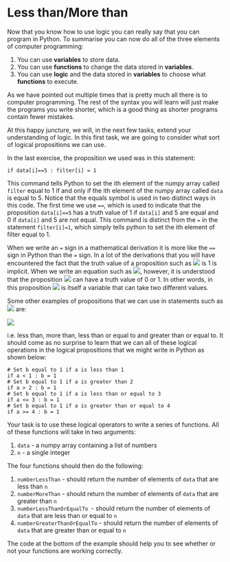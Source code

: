 # Less than/More than

Now that you know how to use logic you can really say that you can program in Python.  To summarise you can now do all of the three elements of computer programming:

1. You can use __variables__ to store data.
2. You can use __functions__ to change the data stored in __variables__.
3. You can use __logic__ and the data stored in __variables__ to choose what __functions__ to execute.

As we have pointed out multiple times that is pretty much all there is to computer programming.  The rest of the syntax you will learn will just make the programs you write shorter, which is a good thing as shorter programs contain fewer mistakes.

At this happy juncture, we will, in the next few tasks, extend your understanding of logic.  In this first task, we are going to consider what sort of logical propositions we can use.  

In the last exercise, the proposition we used was in this statement:

````
if data[i]==5 : filter[i] = 1
````

This command tells Python to set the ith element of the numpy array called `filter` equal to 1 if and only if the ith element of the numpy array called `data` is equal to 5.  Notice that the equals symbol is used in two distinct ways in this code.  The first time we use `==`, which is used to indicate that the proposition `data[i]==5` has a truth value of 1 if `data[i]` and 5 are equal and 0 if `data[i]` and 5 are not equal.  This command is distinct from the `=` in the statement `filter[i]=1`, which simply tells python to set the ith element of filter equal to 1. 

When we write an `=` sign in a mathematical derivation it is more like the `==` sign in Python than the `=` sign.  In a lot of the derivations that you will have encountered the fact that the truth value of a proposition such as ![](https://render.githubusercontent.com/render/math?math=x=1) is 1 is implicit.  When we write an equation such as ![](https://render.githubusercontent.com/render/math?math=P(X=1)),  however, it is understood that the proposition ![](https://render.githubusercontent.com/render/math?math=X=1) can have a truth value of 0 or 1.  In other words, in this proposition ![](https://render.githubusercontent.com/render/math?math=X=1) is itself a variable that can take two different values.

Some other examples of propositions that we can use in statements such as ![](https://render.githubusercontent.com/render/math?math=P(X=1)) are:

![](https://render.githubusercontent.com/render/math?math=P(X<1)\quad\P(X>1)\quad\P(X\le\1)\quad\P(X\ge\1))

i.e. less than, more than, less than or equal to and greater than or equal to.  It should come as no surprise to learn that we can all of these logical operations in the logical propositions that we might write in Python as shown below:

````
# Set b equal to 1 if a is less than 1
if a < 1 : b = 1
# Set b equal to 1 if a is greater than 2
if a > 2 : b = 1
# Set b equal to 1 if a is less than or equal to 3
if a <= 3 : b = 1
# Set b equal to 1 if a is greater than or equal to 4
if a >= 4 : b = 1
````

Your task is to use these logical operators to write a series of functions.  All of these functions will take in two arguments:

1. `data` - a numpy array containing a list of numbers
2. `n` - a single integer  

The four functions should then do the following:

1. `numberLessThan` -  should return the number of elements of `data` that are less than `n`
2. `numberMoreThan` - should return the number of elements of `data` that are greater than `n`
3. `numberLessThanOrEqualTo `- should return the number of elements of `data` that are less than or equal to `n`
4. `numberGreaterThanOrEqualTo` - should return the number of elements of `data` that are greater than or equal to `n`

The code at the bottom of the example should help you to see whether or not your functions are working correctly.

